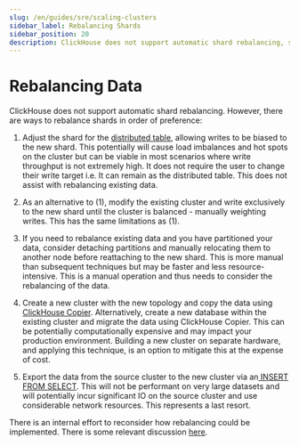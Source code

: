 ```yaml
---
slug: /en/guides/sre/scaling-clusters
sidebar_label: Rebalancing Shards
sidebar_position: 20
description: ClickHouse does not support automatic shard rebalancing, so we provide some best practices for how to rebalance shards.
---
```


# Rebalancing Data

ClickHouse does not support automatic shard rebalancing. However, there are ways to rebalance shards in order of preference:

1. Adjust the shard for the [distributed table](../../engines/table-engines/special/distributed/), allowing writes to be biased to the new shard. This potentially will cause load imbalances and hot spots on the cluster but can be viable in most scenarios where write throughput is not extremely high. It does not require the user to change their write target i.e. It can remain as the distributed table. This does not assist with rebalancing existing data.

2. As an alternative to (1), modify the existing cluster and write exclusively to the new shard until the cluster is balanced - manually weighting writes. This has the same limitations as (1).

3. If you need to rebalance existing data and you have partitioned your data, consider detaching partitions and manually relocating them to another node before reattaching to the new shard. This is more manual than subsequent techniques but may be faster and less resource-intensive. This is a manual operation and thus needs to consider the rebalancing of the data.

4. Create a new cluster with the new topology and copy the data using [ClickHouse Copier](../../operations/utilities/clickhouse-copier.md).  Alternatively, create a new database within the existing cluster and migrate the data using ClickHouse Copier. This can be potentially computationally expensive and may impact your production environment. Building a new cluster on separate hardware, and applying this technique, is an option to mitigate this at the expense of cost.

5. Export the data from the source cluster to the new cluster via an[ INSERT FROM SELECT](../../sql-reference/statements/insert-into/#insert_query_insert-select). This will not be performant on very large datasets and will potentially incur significant IO on the source cluster and use considerable network resources. This represents a last resort.

There is an internal effort to reconsider how rebalancing could be implemented. There is some relevant discussion [here](https://github.com/ClickHouse/ClickHouse/issues/13574).
